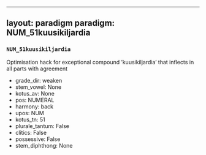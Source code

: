 
---
layout: paradigm
paradigm: NUM_51kuusikiljardia
---
### ` NUM_51kuusikiljardia `

Optimisation hack for exceptional compound ’kuusikiljardia’ that inflects in all parts with agreement
* grade_dir: weaken
* stem_vowel: None
* kotus_av: None
* pos: NUMERAL
* harmony: back
* upos: NUM
* kotus_tn: 51
* plurale_tantum: False
* clitics: False
* possessive: False
* stem_diphthong: None
